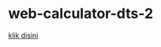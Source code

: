 # web-calculator-dts-2
<a href="https://audyningrum27.github.io/web_calculator_dts2/">klik disini</a>
